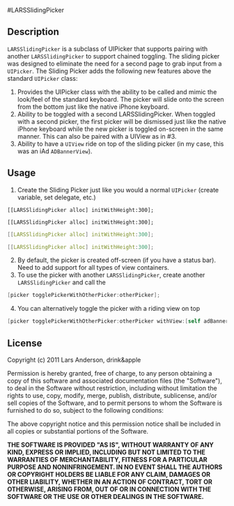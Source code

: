 #LARSSlidingPicker

## Description
`LARSSlidingPicker` is a subclass of UIPicker that supports pairing with another `LARSSlidingPicker` to support chained toggling.  The sliding picker was designed to eliminate the need for a second page to grab input from a `UIPicker`.
The Sliding Picker adds the following new features above the standard `UIPicker` class:

1. Provides the UIPicker class with the ability to be called and mimic the look/feel of the standard keyboard.  The picker will slide onto the screen from the bottom just like the native iPhone keyboard.
2. Ability to be toggled with a second LARSSlidingPicker.  When toggled with a second picker, the first picker will be dismissed just like the native iPhone keyboard while the new picker is toggled on-screen in the same manner.  This can also be paired with a UIView as in #3.
3. Ability to have a `UIView` ride on top of the sliding picker (in my case, this was an iAd `ADBannerView`).

## Usage

1. Create the Sliding Picker just like you would a normal `UIPicker` (create variable, set delegate, etc.)
```ansi-c
[[LARSSlidingPicker alloc] initWithHeight:300];
```
```ansic
[[LARSSlidingPicker alloc] initWithHeight:300];
```
```c
[[LARSSlidingPicker alloc] initWithHeight:300];
```
```C
[[LARSSlidingPicker alloc] initWithHeight:300];
```
2. By default, the picker is created off-screen (if you have a status bar). Need to add support for all types of view containers.
3. To use the picker with another `LARSSlidingPicker`, create another `LARSSlidingPicker` and call the
```objective-c
[picker togglePickerWithOtherPicker:otherPicker];
```
4. You can alternatively toggle the picker with a riding view on top
```objective-c
[picker togglePickerWithOtherPicker:otherPicker withView:[self adBanner]];
```

## License
Copyright (c) 2011 Lars Anderson, drink&apple

Permission is hereby granted, free of charge, to any person obtaining a copy
of this software and associated documentation files (the "Software"), to deal
in the Software without restriction, including without limitation the rights
to use, copy, modify, merge, publish, distribute, sublicense, and/or sell
copies of the Software, and to permit persons to whom the Software is
furnished to do so, subject to the following conditions:

The above copyright notice and this permission notice shall be included in
all copies or substantial portions of the Software.

__THE SOFTWARE IS PROVIDED "AS IS", WITHOUT WARRANTY OF ANY KIND, EXPRESS OR
IMPLIED, INCLUDING BUT NOT LIMITED TO THE WARRANTIES OF MERCHANTABILITY,
FITNESS FOR A PARTICULAR PURPOSE AND NONINFRINGEMENT. IN NO EVENT SHALL THE
AUTHORS OR COPYRIGHT HOLDERS BE LIABLE FOR ANY CLAIM, DAMAGES OR OTHER
LIABILITY, WHETHER IN AN ACTION OF CONTRACT, TORT OR OTHERWISE, ARISING FROM,
OUT OF OR IN CONNECTION WITH THE SOFTWARE OR THE USE OR OTHER DEALINGS IN
THE SOFTWARE.__
